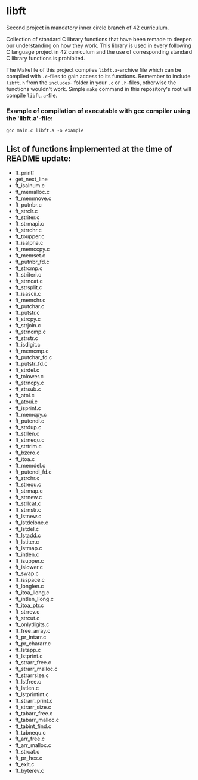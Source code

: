 # libft
Second project in mandatory inner circle branch of 42 curriculum.

Collection of standard C library functions that have been remade to deepen our understanding on how they work. This library is used in every following C language project in 42
curriculum and the use of corresponding standard C library functions is prohibited.

The Makefile of this project compiles `libft.a`-archive file which can be compiled with `.c`-files to gain access to its functions. Remember to include `libft.h` from the `includes`-
folder in your `.c` or `.h`-files, otherwise the functions wouldn't work. Simple `make` command in this repository's root will compile `libft.a`-file.

### Example of compilation of executable with gcc compiler using the 'libft.a'-file:
```
gcc main.c libft.a -o example
```

## List of functions implemented at the time of README update:
- ft_printf
- get_next_line
- ft_isalnum.c
- ft_memalloc.c
- ft_memmove.c
- ft_putnbr.c
- ft_strclr.c
- ft_striter.c
- ft_strmapi.c
- ft_strrchr.c
- ft_toupper.c
- ft_isalpha.c
- ft_memccpy.c
- ft_memset.c
- ft_putnbr_fd.c
- ft_strcmp.c
- ft_striteri.c
- ft_strncat.c
- ft_strsplit.c
- ft_isascii.c
- ft_memchr.c
- ft_putchar.c
- ft_putstr.c
- ft_strcpy.c
- ft_strjoin.c
- ft_strncmp.c
- ft_strstr.c
- ft_isdigit.c
- ft_memcmp.c
- ft_putchar_fd.c
- ft_putstr_fd.c
- ft_strdel.c
- ft_tolower.c
- ft_strncpy.c
- ft_strsub.c
- ft_atoi.c
- ft_atoui.c
- ft_isprint.c
- ft_memcpy.c
- ft_putendl.c
- ft_strdup.c
- ft_strlen.c
- ft_strnequ.c
- ft_strtrim.c
- ft_bzero.c
- ft_itoa.c
- ft_memdel.c
- ft_putendl_fd.c
- ft_strchr.c
- ft_strequ.c
- ft_strmap.c
- ft_strnew.c
- ft_strlcat.c
- ft_strnstr.c
- ft_lstnew.c
- ft_lstdelone.c
- ft_lstdel.c
- ft_lstadd.c
- ft_lstiter.c
- ft_lstmap.c
- ft_intlen.c
- ft_isupper.c
- ft_islower.c
- ft_swap.c
- ft_isspace.c
- ft_longlen.c
- ft_itoa_llong.c
- ft_intlen_llong.c
- ft_itoa_ptr.c
- ft_strrev.c
- ft_strcut.c
- ft_onlydigits.c
- ft_free_array.c
- ft_pr_intarr.c
- ft_pr_chararr.c
- ft_lstapp.c
- ft_lstprint.c
- ft_strarr_free.c
- ft_strarr_malloc.c
- ft_strarrsize.c
- ft_lstfree.c
- ft_lstlen.c
- ft_lstprintint.c
- ft_strarr_print.c
- ft_strarr_size.c
- ft_tabarr_free.c
- ft_tabarr_malloc.c
- ft_tabint_find.c
- ft_tabnequ.c
- ft_arr_free.c
- ft_arr_malloc.c
- ft_strcat.c
- ft_pr_hex.c
- ft_exit.c
- ft_byterev.c
